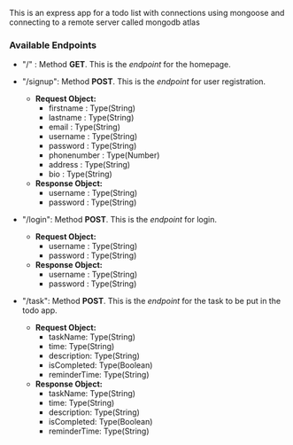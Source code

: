 This is an express app for a todo list with connections using mongoose and connecting to a remote server called mongodb atlas

### Available Endpoints
* "/" : Method **GET**. This is the *endpoint* for the homepage.

* "/signup": Method **POST**. This is the *endpoint* for user registration. 
	* **Request Object:**
		* firstname : Type(String)
		* lastname : Type(String)
		* email : Type(String)
		* username : Type(String)
		* password : Type(String)
		* phonenumber : Type(Number)
		* address : Type(String)
		* bio : Type(String)
	* **Response Object:**
		* username : Type(String)
		* password : Type(String)	 

* "/login": Method **POST**. This is the *endpoint* for login. 
	* **Request Object:**
		* username : Type(String)
		* password : Type(String)
	* **Response Object:**
		* username : Type(String)
		* password : Type(String)	 

* "/task": Method **POST**. This is the *endpoint* for the task to be put in the todo app.
	* **Request Object:**
		* taskName: Type(String)
		* time: Type(String)
		* description: Type(String)
		* isCompleted: Type(Boolean)
		* reminderTime: Type(String)
	* **Response Object:**
		* taskName: Type(String)
		* time: Type(String)
		* description: Type(String)
		* isCompleted: Type(Boolean)
		* reminderTime: Type(String)		